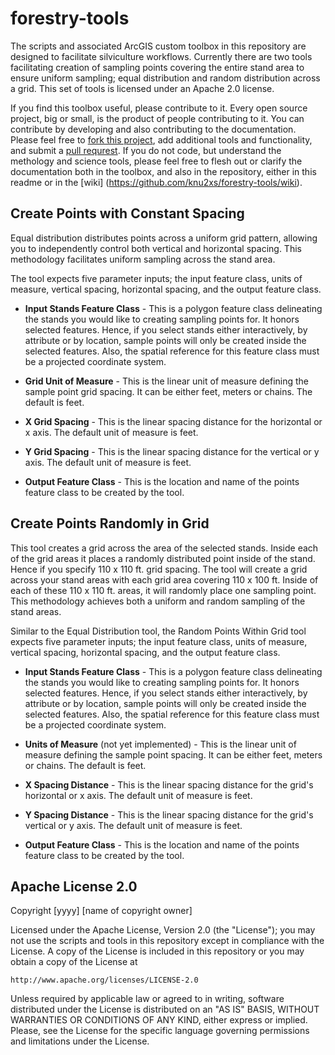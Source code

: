 forestry-tools
==============

The scripts and associated ArcGIS custom toolbox in this repository are designed to facilitate silviculture workflows. Currently there are two tools facilitating creation of sampling points covering the entire stand area to ensure uniform sampling; equal distribution and random distribution across a grid. This set of tools is licensed under an Apache 2.0 license.

If you find this toolbox useful, please contribute to it. Every open source project, big or small, is the product of people contributing to it. You can contribute by developing and also contributing to the documentation. Please feel free to [fork this project](https://help.github.com/articles/fork-a-repo/), add additional tools and functionality, and submit a [pull requrest](https://help.github.com/articles/using-pull-requests/). If you do not code, but understand the methology and science tools, please feel free to flesh out or clarify the documentation both in the toolbox, and also in the repository, either in this readme or in the [wiki] (https://github.com/knu2xs/forestry-tools/wiki).

## Create Points with Constant Spacing

Equal distribution distributes points across a uniform grid pattern, allowing you to independently control both vertical and horizontal spacing. This methodology facilitates uniform sampling across the stand area.

The tool expects five parameter inputs; the input feature class, units of measure, vertical spacing, horizontal spacing, and the output feature class.

* **Input Stands Feature Class** - This is a polygon feature class delineating the stands you would like to creating sampling points for. It honors selected features. Hence, if you select stands either interactively, by attribute or by location, sample points will only be created inside the selected features. Also, the spatial reference for this feature class must be a projected coordinate system.

* **Grid Unit of Measure** - This is the linear unit of measure defining the sample point grid spacing. It can be either feet, meters or chains. The default is feet.

* **X Grid Spacing** - This is the linear spacing distance for the horizontal or x axis. The default unit of measure is feet.

* **Y Grid Spacing** - This is the linear spacing distance for the vertical or y axis. The default unit of measure is feet.

* **Output Feature Class** - This is the location and name of the points feature class to be created by the tool.

## Create Points Randomly in Grid

This tool creates a grid across the area of the selected stands. Inside each of the grid areas it places a randomly distributed point inside of the stand. Hence if you specify 110 x 110 ft. grid spacing. The tool will create a grid across your stand areas with each grid area covering 110 x 100 ft. Inside of each of these 110 x 110 ft. areas, it will randomly place one sampling point. This methodology achieves both a uniform and random sampling of the stand areas.

Similar to the Equal Distribution tool, the Random Points Within Grid tool expects five parameter inputs; the input feature class, units of measure, vertical spacing, horizontal spacing, and the output feature class.

* **Input Stands Feature Class** - This is a polygon feature class delineating the stands you would like to creating sampling points for. It honors selected features. Hence, if you select stands either interactively, by attribute or by location, sample points will only be created inside the selected features. Also, the spatial reference for this feature class must be a projected coordinate system.

* **Units of Measure** (not yet implemented) - This is the linear unit of measure defining the sample point spacing. It can be either feet, meters or chains. The default is feet.

* **X Spacing Distance** - This is the linear spacing distance for the grid's horizontal or x axis. The default unit of measure is feet.

* **Y Spacing Distance** - This is the linear spacing distance for the grid's vertical or y axis. The default unit of measure is feet.

* **Output Feature Class** - This is the location and name of the points feature class to be created by the tool.


## Apache License 2.0

Copyright [yyyy] [name of copyright owner]

Licensed under the Apache License, Version 2.0 (the "License"); you may not use the scripts and tools in this repository except in compliance with the License. A copy of the License is included in this repository or you may obtain a copy of the License at

    http://www.apache.org/licenses/LICENSE-2.0

Unless required by applicable law or agreed to in writing, software distributed under the License is distributed on an "AS IS" BASIS, WITHOUT WARRANTIES OR CONDITIONS OF ANY KIND, either express or implied. Please, see the License for the specific language governing permissions and limitations under the License.